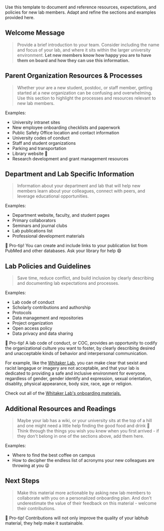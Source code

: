 Use this template to document and reference resources, expectations, and policies for new lab members.  Adapt and refine the sections and examples provided here.

## Welcome Message
> Provide a brief introduction to your team.  Consider including the name and focus of your lab, and where it sits within the larger university environment.  **Let new members know how happy you are to have them on board and how they can use this information.**

## Parent Organization Resources & Processes
> Whether your are a new student, postdoc, or staff member, getting started at a new organization can be confusing and overwhelming.  Use this section to highlight the processes and resources relevant to new lab members.  

Examples:

* University intranet sites
* New employee onboarding checklists and paperwork
* Public Safety Office location and contact information
* University codes of conduct
* Staff and student organizations
* Parking and transportation
* Library website :book:
* Research development and grant management resources

## Department and Lab Specific Information
> Information about your department and lab that will help new members learn about your colleagues, connect with peers, and leverage educational opportunities.

Examples:

* Department website, faculty, and student pages
* Primary collaborators
* Seminars and journal clubs
* Lab publications list
* Professional development materials

:100: Pro-tip!  You can create and include links to your publication list from PubMed and other databases.  Ask your library for help :smile:

## Lab Policies and Guidelines
> Save time, reduce conflict, and build inclusion by clearly describing and documenting lab expectations and processes.  

Examples:

* Lab code of conduct
* Scholarly contributions and authorship
* Protocols
* Data management and repositories
* Project organization
* Open access policy
* Data privacy and data sharing

:100: Pro-tip!  A lab code of conduct, or COC, provides an opportunity to codify the organizational culture you want to foster, by clearly describing desired and unacceptable kinds of behavior and interpersonal communication.  

For example, like the [Whitaker Lab](https://github.com/WhitakerLab/Onboarding/blob/master/CODE_OF_CONDUCT.md), you can make clear that sexist and racist langague or imagery are not acceptable, and that your lab is dedicated to providing a safe and inclusive environment for everyone, regardless of gender, gender identify and expression, sexual orientation, disablity, physical appearance, body size, race, age or religion.

Check out all of the [Whitaker Lab's onboarding materials.](https://github.com/WhitakerLab/Onboarding)

## Additional Resources and Readings
> Maybe your lab has a wiki, or your university sits at the top of a hill and one might need a little help finding the good food and drink :pizza: Think through the things you wish you knew when you first arrived - if they don't belong in one of the sections above, add them here.

Examples:

* Where to find the best coffee on campus
* How to decipher the endless list of acronyms your new colleagues are throwing at you :stuck_out_tongue_winking_eye:

## Next Steps
> Make this material more actionable by asking new lab members to collaborate with you on a personalized onboarding plan.  And don't underestimate the value of their feedback on this material - welcome their contributions.

:100: Pro-tip!  Contributions will not only improve the quality of your labhub material, they help make it sustainable.
